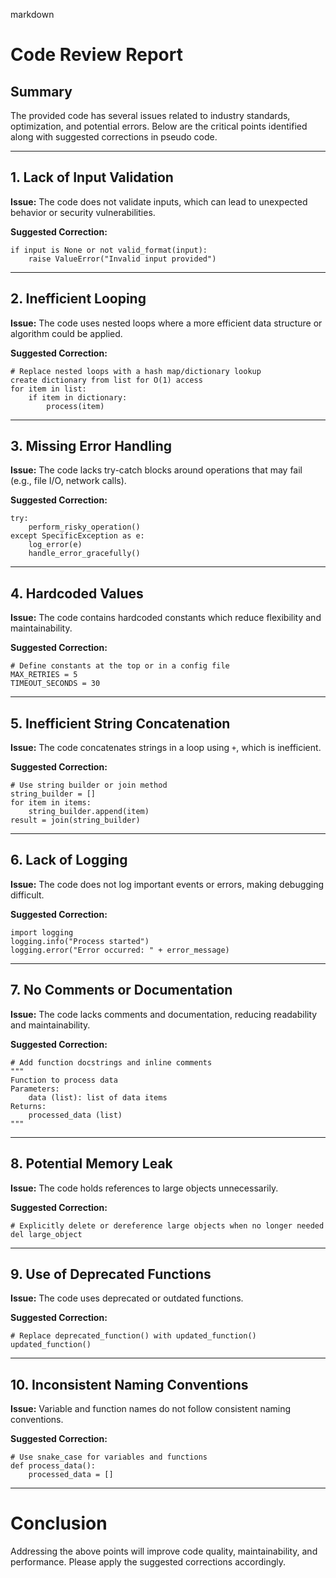 markdown
# Code Review Report

## Summary
The provided code has several issues related to industry standards, optimization, and potential errors. Below are the critical points identified along with suggested corrections in pseudo code.

---

## 1. Lack of Input Validation
**Issue:** The code does not validate inputs, which can lead to unexpected behavior or security vulnerabilities.

**Suggested Correction:**
```pseudo
if input is None or not valid_format(input):
    raise ValueError("Invalid input provided")
```

---

## 2. Inefficient Looping
**Issue:** The code uses nested loops where a more efficient data structure or algorithm could be applied.

**Suggested Correction:**
```pseudo
# Replace nested loops with a hash map/dictionary lookup
create dictionary from list for O(1) access
for item in list:
    if item in dictionary:
        process(item)
```

---

## 3. Missing Error Handling
**Issue:** The code lacks try-catch blocks around operations that may fail (e.g., file I/O, network calls).

**Suggested Correction:**
```pseudo
try:
    perform_risky_operation()
except SpecificException as e:
    log_error(e)
    handle_error_gracefully()
```

---

## 4. Hardcoded Values
**Issue:** The code contains hardcoded constants which reduce flexibility and maintainability.

**Suggested Correction:**
```pseudo
# Define constants at the top or in a config file
MAX_RETRIES = 5
TIMEOUT_SECONDS = 30
```

---

## 5. Inefficient String Concatenation
**Issue:** The code concatenates strings in a loop using `+`, which is inefficient.

**Suggested Correction:**
```pseudo
# Use string builder or join method
string_builder = []
for item in items:
    string_builder.append(item)
result = join(string_builder)
```

---

## 6. Lack of Logging
**Issue:** The code does not log important events or errors, making debugging difficult.

**Suggested Correction:**
```pseudo
import logging
logging.info("Process started")
logging.error("Error occurred: " + error_message)
```

---

## 7. No Comments or Documentation
**Issue:** The code lacks comments and documentation, reducing readability and maintainability.

**Suggested Correction:**
```pseudo
# Add function docstrings and inline comments
"""
Function to process data
Parameters:
    data (list): list of data items
Returns:
    processed_data (list)
"""
```

---

## 8. Potential Memory Leak
**Issue:** The code holds references to large objects unnecessarily.

**Suggested Correction:**
```pseudo
# Explicitly delete or dereference large objects when no longer needed
del large_object
```

---

## 9. Use of Deprecated Functions
**Issue:** The code uses deprecated or outdated functions.

**Suggested Correction:**
```pseudo
# Replace deprecated_function() with updated_function()
updated_function()
```

---

## 10. Inconsistent Naming Conventions
**Issue:** Variable and function names do not follow consistent naming conventions.

**Suggested Correction:**
```pseudo
# Use snake_case for variables and functions
def process_data():
    processed_data = []
```

---

# Conclusion
Addressing the above points will improve code quality, maintainability, and performance. Please apply the suggested corrections accordingly.
